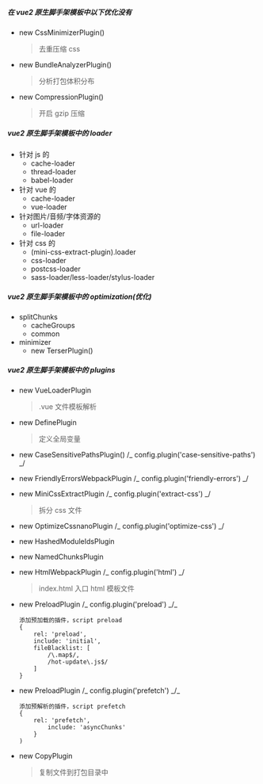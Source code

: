 ##### 在 vue2 原生脚手架模板中以下优化没有

-   new CssMinimizerPlugin()

    > 去重压缩 css

-   new BundleAnalyzerPlugin()

    > 分析打包体积分布

-   new CompressionPlugin()

    > 开启 gzip 压缩

##### vue2 原生脚手架模板中的 loader

-   针对 js 的
    -   cache-loader
    -   thread-loader
    -   babel-loader
-   针对 vue 的
    -   cache-loader
    -   vue-loader
-   针对图片/音频/字体资源的
    -   url-loader
    -   file-loader
-   针对 css 的
    -   (mini-css-extract-plugin).loader
    -   css-loader
    -   postcss-loader
    -   sass-loader/less-loader/stylus-loader

##### vue2 原生脚手架模板中的 optimization(优化)

-   splitChunks
    -   cacheGroups
    -   common
-   minimizer
    -   new TerserPlugin()

##### vue2 原生脚手架模板中的 plugins

-   new VueLoaderPlugin

    > .vue 文件模板解析

-   new DefinePlugin

    > 定义全局变量

-   new CaseSensitivePathsPlugin() /_ config.plugin('case-sensitive-paths') _/
-   new FriendlyErrorsWebpackPlugin /_ config.plugin('friendly-errors') _/
-   new MiniCssExtractPlugin /_ config.plugin('extract-css') _/

    > 拆分 css 文件

-   new OptimizeCssnanoPlugin /_ config.plugin('optimize-css') _/

-   new HashedModuleIdsPlugin

-   new NamedChunksPlugin
-   new HtmlWebpackPlugin /_ config.plugin('html') _/

    > index.html 入口 html 模板文件

-   new PreloadPlugin /_ config.plugin('preload') _/\_

    ```
    添加预加载的插件，script preload
    {
        rel: 'preload',
        include: 'initial',
        fileBlacklist: [
            /\.map$/,
            /hot-update\.js$/
        ]
    }
    ```

-   new PreloadPlugin /_ config.plugin('prefetch') _/\_

    ```
    添加预解析的插件，script prefetch
    {
        rel: 'prefetch',
        	include: 'asyncChunks'
        }
    )
    ```

-   new CopyPlugin

    > 复制文件到打包目录中
